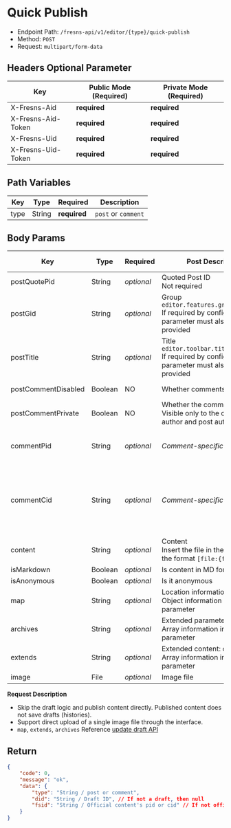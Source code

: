 # Quick Publish

- Endpoint Path: `/fresns-api/v1/editor/{type}/quick-publish`
- Method: `POST`
- Request: `multipart/form-data`

## Headers Optional Parameter

| Key | Public Mode (Required) | Private Mode (Required) |
| --- | --- | --- |
| X-Fresns-Aid | **required** | **required** |
| X-Fresns-Aid-Token | **required** | **required** |
| X-Fresns-Uid | **required** | **required** |
| X-Fresns-Uid-Token | **required** | **required** |

## Path Variables

| Key | Type | Required | Description |
| --- | --- | --- | --- |
| type | String | **required** | `post` or `comment` |

## Body Params

| Key | Type | Required | **Post** Description | **Comment** Description |
| --- | --- | --- | --- | --- |
| postQuotePid | String | *optional* | Quoted Post ID<br>Not required | *Post-specific* |
| postGid | String | *optional* | Group<br>`editor.features.group.required`<br>If required by configuration, this parameter must also be provided | *Post-specific* |
| postTitle | String | *optional* | Title<br>`editor.toolbar.title.required`<br>If required by configuration, this parameter must also be provided | *Post-specific* |
| postCommentDisabled | Boolean | NO | Whether comments are disabled | *Post-specific* |
| postCommentPrivate  | Boolean | NO | Whether the comment is private<br>Visible only to the comment author and post author | *Post-specific* |
| commentPid | String | *optional* | *Comment-specific* | Comment on which post, required |
| commentCid | String | *optional* | *Comment-specific* | Empty means comment on post<br>Value means reply to this comment |
| content | String | *optional* | Content<br>Insert the file in the content in the format `[file:{fid}]` |  |
| isMarkdown | Boolean | *optional* | Is content in MD format |  |
| isAnonymous | Boolean | *optional* | Is it anonymous |  |
| map | String | *optional* | Location information: compress Object information into a string parameter |  |
| archives | String | *optional* | Extended parameters: compress Array information into a string parameter |  |
| extends | String | *optional* | Extended content: compress Array information into a string parameter |  |
| image | File | *optional* | Image file | Image file |

**Request Description**

- Skip the draft logic and publish content directly. Published content does not save drafts (histories).
- Support direct upload of a single image file through the interface.
- `map`, `extends`, `archives` Reference [update draft API](update.md)

## Return

```json
{
    "code": 0,
    "message": "ok",
    "data": {
        "type": "String / post or comment",
        "did": "String / Draft ID", // If not a draft, then null
        "fsid": "String / Official content's pid or cid" // If not official content, then null
    }
}
```
